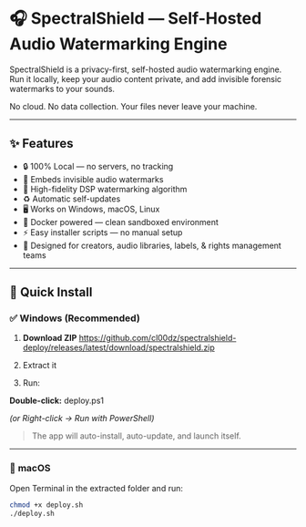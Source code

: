 # 🎧 SpectralShield — Self-Hosted Audio Watermarking Engine

SpectralShield is a privacy-first, self-hosted audio watermarking engine.  
Run it locally, keep your audio content private, and add invisible forensic watermarks to your sounds.

No cloud. No data collection. Your files never leave your machine.

---

## ✨ Features

- 🔒 100% Local — no servers, no tracking
- 🎵 Embeds invisible audio watermarks
- 🧠 High-fidelity DSP watermarking algorithm
- ♻️ Automatic self-updates
- 🖥️ Works on Windows, macOS, Linux
- 🐳 Docker powered — clean sandboxed environment
- ⚡ Easy installer scripts — no manual setup
- 🚀 Designed for creators, audio libraries, labels, & rights management teams

---

## 🚀 Quick Install

### ✅ **Windows (Recommended)**

1. **Download ZIP**
https://github.com/cl00dz/spectralshield-deploy/releases/latest/download/spectralshield.zip

2. Extract it

3. Run:

**Double-click:**
deploy.ps1

*(or Right-click → Run with PowerShell)*

> The app will auto-install, auto-update, and launch itself.

---

### 🍏 **macOS**

Open Terminal in the extracted folder and run:

```bash
chmod +x deploy.sh
./deploy.sh


